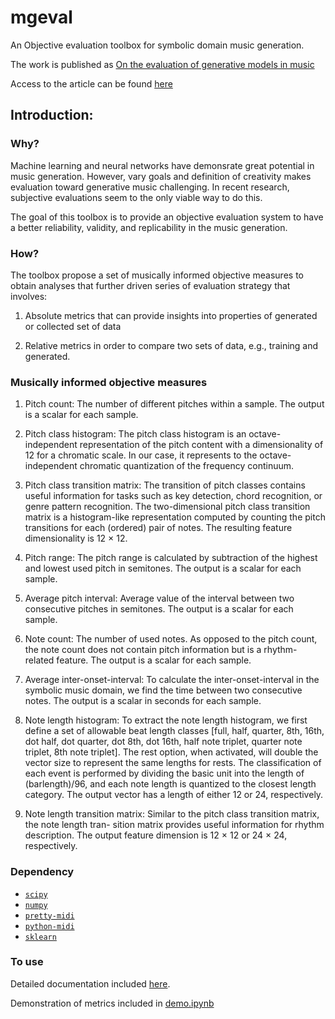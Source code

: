 # mgeval

An Objective evaluation toolbox for symbolic domain music generation.

The work is published as [On the evaluation of generative models in music](https://link.springer.com/article/10.1007/s00521-018-3849-7?wt_mc=Internal.Event.1.SEM.ArticleAuthorOnlineFirst&utm_source=ArticleAuthorOnlineFirst&utm_medium=email&utm_content=AA_en_06082018&ArticleAuthorOnlineFirst_20181106)

Access to the article can be found [here](https://link.springer.com/epdf/10.1007/s00521-018-3849-7?author_access_token=Z7YxQv2K9z33nk1_XGlY9_e4RwlQNchNByi7wbcMAY5M_T6iwDlmVavmHfG20IIuk492IRWVj17BK1zhOxg5HA5fo8df4mI0b3U1YbTvprNarTF7BunHbKBquKplW2anwIy_TzUtUKq8g6tZzhCUzQ%3D%3D)

## Introduction:

### Why?
Machine learning and neural networks have demonsrate great potential in music generation. However, vary goals and definition of creativity makes evaluation toward generative music challenging. In recent research, subjective evaluations seem to the only viable way to do this.

The goal of this toolbox is to provide an objective evaluation system to have a better reliability, validity, and replicability in the music generation.

### How?

The toolbox propose a set of musically informed objective measures to obtain analyses that further driven series of evaluation strategy that involves:

1. Absolute metrics that can provide insights into properties of generated or collected set of data
 
2. Relative metrics in order to compare two sets of data, e.g., training and generated.

### Musically informed objective measures

1. Pitch count: The number of different pitches within a sample. The output is a scalar for each sample.
2. Pitch class histogram: The pitch class histogram is an octave-independent representation of the pitch content with a dimensionality of 12 for a chromatic scale. In our case, it represents to the octave-independent chromatic quantization of the frequency continuum.
3. Pitch class transition matrix: The transition of pitch classes contains useful information for tasks such as key detection, chord recognition, or genre pattern recognition. The two-dimensional pitch class transition matrix is a histogram-like representation computed by counting the pitch transitions for each (ordered) pair of notes. The resulting feature dimensionality is 12 × 12.
4. Pitch range: The pitch range is calculated by subtraction of the highest and lowest used pitch in semitones. The output is a scalar for each sample.
5. Average pitch interval: Average value of the interval between two consecutive pitches in semitones. The output is a scalar for each sample.

1. Note count: The number of used notes. As opposed to the pitch count, the note count does not contain pitch information but is a rhythm-related feature. The output is a scalar for each sample.
2. Average inter-onset-interval: To calculate the inter-onset-interval in the symbolic music domain, we find the time between two consecutive notes. The output is a scalar in seconds for each sample.
3. Note length histogram: To extract the note length histogram, we first define a set of allowable beat length classes [full, half, quarter, 8th, 16th, dot half, dot quarter, dot 8th, dot 16th, half note triplet, quarter note triplet, 8th note triplet]. The rest option, when activated, will double the vector size to represent the same lengths for rests. The classification of each event is performed by dividing the basic unit into the length of (barlength)/96, and each note length is quantized to the closest length category. The output vector has a length of either 12 or 24, respectively.
4. Note length transition matrix: Similar to the pitch class transition matrix, the note length tran- sition matrix provides useful information for rhythm description. The output feature dimension is 12 × 12 or 24 × 24, respectively.

### Dependency
 * [`scipy`](http://www.scipy.org/)
 * [`numpy`](http://www.numpy.org)
 * [`pretty-midi`](https://github.com/craffel/pretty-midi)
 * [`python-midi`](https://github.com/vishnubob/python-midi)
 * [`sklearn`](https://scikit-learn.org/stable/)
 ### To use
 Detailed documentation included [here](https://github.com/RichardYang40148/mgeval/blob/master/mgeval/documentation.md).
 
 Demonstration of metrics included in [demo.ipynb](https://github.com/RichardYang40148/mgeval/commits?author=RichardYang40148)
